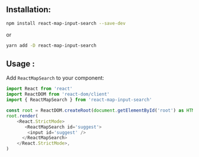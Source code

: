 ## Installation:

```bash
npm install react-map-input-search --save-dev
```

or

```bash
yarn add -D react-map-input-search
```

## Usage :

Add `ReactMapSearch` to your component:

```js
import React from 'react'
import ReactDOM from 'react-dom/client'
import { ReactMapSearch } from 'react-map-input-search'

const root = ReactDOM.createRoot(document.getElementById('root') as HTMLElement)
root.render(
    <React.StrictMode>
       <ReactMapSearch id='suggest'>
        <input id='suggest' />
      </ReactMapSearch>
    </React.StrictMode>,
)

```